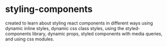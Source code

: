 # styling-components
created to learn about styling react components in different ways using dynamic inline styles, dynamic css class styles, using the styled-components library, dynamic props, styled components with media queries, and using css modules.

